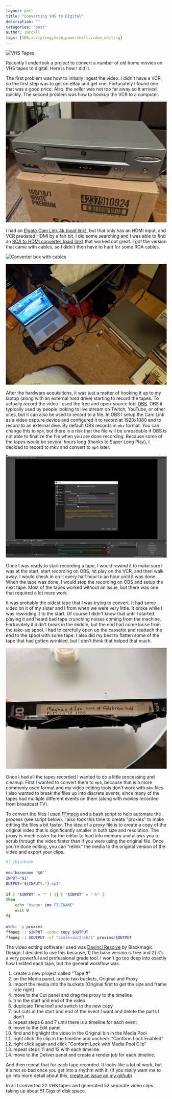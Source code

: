 ```yaml
---
layout: post
title: "Converting VHS to Digital"
description: ""
categories: "post"
author: imccall
tags: [VHS,scripting,bash,powershell,video_editing]
---
```


![VHS Tapes](/assets/images/convert_vhs/Tapes.jpg)

Recently I undertook a project to convert a number of old home movies on VHS tapes to digital. Here is how I did it.

The first problem was how to initially ingest the video. I didn't have a VCR, so the first step was to get on eBay and get one. Fortunately I found one that was a good price. Also, the seller was not too far away so it arrived quickly. The second problem was how to hookup the VCR to a computer.

![VCR](/assets/images/convert_vhs/VCR.jpg)

I had an [Elgato Cam Link 4k (paid link)](https://amzn.to/3pMSTfj), but that only has an HDMI input, and VCR predated HDMI by a fair bit. I did some searching and I was able to find an [RCA to HDMI converter (paid link)](https://amzn.to/3lWjkgA) that worked out great. I got the version that came with cables, so I didn't then have to hunt for some RCA cables.

![Converter box with cables](/assets/images/convert_vhs/converter.jpg)

![Everything hooked up](/assets/images/convert_vhs/all_working.jpg)

After the hardware acquisitions, it was just a matter of hooking it up to my laptop (along with an external hard drive) starting to record the tapes. To actually record the video I used the free and open-source tool [OBS](https://obsproject.com/). OBS it typically used by people looking to live stream on Twitch, YouTube, or other sites, but it can also be used to record to a file. In OBS I setup the Cam Link as a video capture device and configured it to record at 1920x1080 and to record to an external dive. By default OBS records in `mkv` format. You can change this to `mp4`, but there is a risk that the file will be unreadable if OBS is not able to finalize the file when you are done recording. Because some of the tapes would be several hours long (thanks to Super Long Play), I decided to record to mkv and convert to `mp4` later.

![OBS warning about mp4](/assets/images/ScreenShots/OBS_2020-11-20_151342.png)

Once I was ready to start recording a tape, I would rewind it to make sure I was at the start, start recording on OBS, hit play on the VCR, and then walk away. I would check in on it every half hour to an hour until it was done. When the tape was done, I would stop the recording on OBS and setup the next tape. Most of the tapes worked without an issue, but there was one that required a lot more work.

It was probably the oldest tape that I was trying to convert. It had some video on it of my sister and I from when we were very little. It broke while I was rewinding it to the start. Of course I didn't know that until I started playing it and heard bad tape crunching noises coming from the machine. Fortunately it didn't break in the middle, but the end had come loose from the take-up spool. I had to carefully open up the cassette and reattach the end to the spool with some tape. I also did my best to flatten some of the tape that had gotten wrinkled, but I don't think that helped that much.

![Fixing VHS Tape](/assets/images/convert_vhs/Fixing_Tape.jpg)

Once I had all the tapes recorded I wanted to do a little processing and cleanup. First I wanted to convert them to `mp4`, because that is a more commonly used format and my video editing tools don't work with `mkv` files. I also wanted to break the files up into discrete events, since many of the tapes had multiple different events on them (along with movies recorded from broadcast TV). 

To convert the files I used [FFmpeg](https://ffmpeg.org/) and a bash script to help automate the process (see script below). I also took this time to create "proxies" to make editing the files a bit faster. The idea of a proxy file is to create a copy of the original video that is significantly smaller in both size and resolution. The proxy is much easier for the editor to load into memory and allows you to scrub through the video faster than if you were using the original file. Once you're done editing, you can "relink" the media to the original version of the video and export your clips.

```bash
#! /bin/bash

me=`basename "$0"`
INPUT="$1"
OUTPUT="${INPUT%.*}.mp4"

if [ "$INPUT" = "" ] || [ "$INPUT" = "-h" ]
then
	echo "Usage: $me FILENAME"
	exit 0
fi

mkdir -p proxies
ffmpeg -i $INPUT -codec copy $OUTPUT
ffmpeg -i $OUTPUT -vf "scale=iw/2:ih/2" proxies/$OUTPUT
```

The video editing software I used was [Davinci Resolve](https://www.blackmagicdesign.com/products/davinciresolve/) by Blackmagic Design. I decided to use this because, 1) the base version is free and 2) it's a very powerful and professional grade tool. I won't go too deep into exactly how I edited each tape, but the general workflow was.

1. create a new project called "Tape #"
2. on the Media panel, create two buckets, Original and Proxy
3. import the media into the buckets (Original first to get the size and frame rate right)
4. move to the Cut panel and drag the proxy to the timeline
5. trim the start and end of the video
6. duplicate Timeline1 and switch to the new copy
7. put cuts at the start and end of the event I want and delete the parts I don't
8. repeat steps 6 and 7 until there is a timeline for each event
9. move to the Edit panel
10. find and highlight the video in the Original bin in the Media Pool
11. right click the clip in the timeline and uncheck "Conform Lock Enabled"
12. right click again and click "Conform Lock with Media Pool Clip"
13. repeat steps 11 and 12 with each timeline
14. move to the Deliver panel and create a render job for each timeline.

And then repeat that for each tape recorded. It looks like a lot of work, but it's not so bad once you get into a rhythm with it. (If you really want me to go into more detail about this, [create an issue on my github](https://github.com/ianmcodes/ianmcodes.github.io/issues))

In all I converted 22 VHS tapes and generated 52 separate video clips taking up about 51 Gigs of disk space.